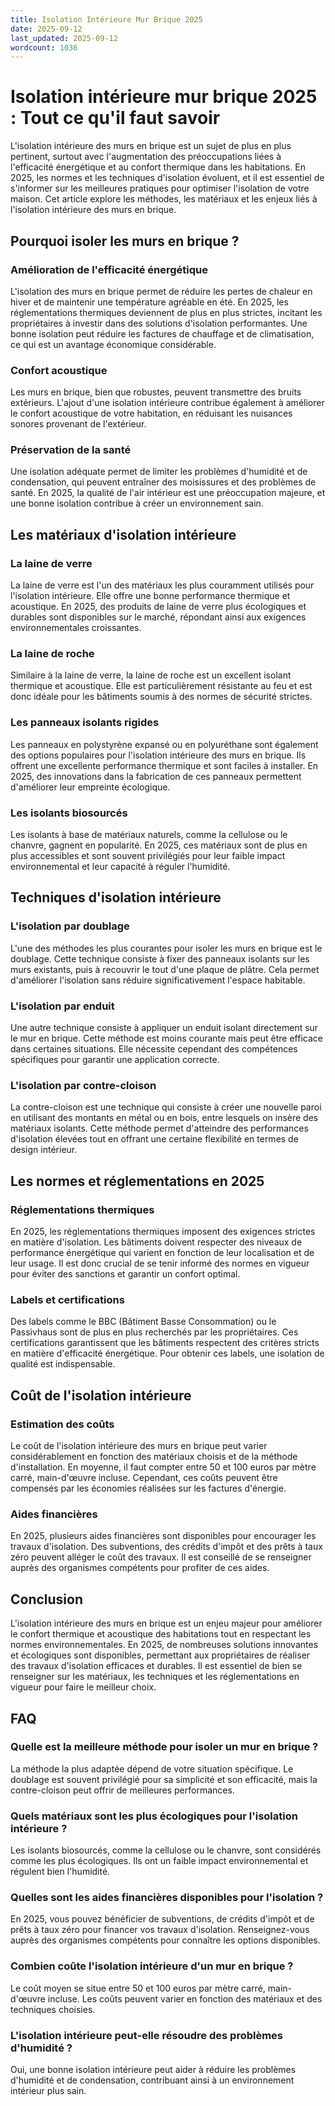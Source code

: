 ```yaml
---
title: Isolation Intérieure Mur Brique 2025
date: 2025-09-12
last_updated: 2025-09-12
wordcount: 1036
---
```


# Isolation intérieure mur brique 2025 : Tout ce qu'il faut savoir

L'isolation intérieure des murs en brique est un sujet de plus en plus pertinent, surtout avec l'augmentation des préoccupations liées à l'efficacité énergétique et au confort thermique dans les habitations. En 2025, les normes et les techniques d'isolation évoluent, et il est essentiel de s'informer sur les meilleures pratiques pour optimiser l'isolation de votre maison. Cet article explore les méthodes, les matériaux et les enjeux liés à l'isolation intérieure des murs en brique.

## Pourquoi isoler les murs en brique ?

### Amélioration de l'efficacité énergétique

L'isolation des murs en brique permet de réduire les pertes de chaleur en hiver et de maintenir une température agréable en été. En 2025, les réglementations thermiques deviennent de plus en plus strictes, incitant les propriétaires à investir dans des solutions d'isolation performantes. Une bonne isolation peut réduire les factures de chauffage et de climatisation, ce qui est un avantage économique considérable.

### Confort acoustique

Les murs en brique, bien que robustes, peuvent transmettre des bruits extérieurs. L'ajout d'une isolation intérieure contribue également à améliorer le confort acoustique de votre habitation, en réduisant les nuisances sonores provenant de l'extérieur.

### Préservation de la santé

Une isolation adéquate permet de limiter les problèmes d'humidité et de condensation, qui peuvent entraîner des moisissures et des problèmes de santé. En 2025, la qualité de l'air intérieur est une préoccupation majeure, et une bonne isolation contribue à créer un environnement sain.

## Les matériaux d'isolation intérieure

### La laine de verre

La laine de verre est l'un des matériaux les plus couramment utilisés pour l'isolation intérieure. Elle offre une bonne performance thermique et acoustique. En 2025, des produits de laine de verre plus écologiques et durables sont disponibles sur le marché, répondant ainsi aux exigences environnementales croissantes.

### La laine de roche

Similaire à la laine de verre, la laine de roche est un excellent isolant thermique et acoustique. Elle est particulièrement résistante au feu et est donc idéale pour les bâtiments soumis à des normes de sécurité strictes.

### Les panneaux isolants rigides

Les panneaux en polystyrène expansé ou en polyuréthane sont également des options populaires pour l'isolation intérieure des murs en brique. Ils offrent une excellente performance thermique et sont faciles à installer. En 2025, des innovations dans la fabrication de ces panneaux permettent d'améliorer leur empreinte écologique.

### Les isolants biosourcés

Les isolants à base de matériaux naturels, comme la cellulose ou le chanvre, gagnent en popularité. En 2025, ces matériaux sont de plus en plus accessibles et sont souvent privilégiés pour leur faible impact environnemental et leur capacité à réguler l'humidité.

## Techniques d'isolation intérieure

### L'isolation par doublage

L'une des méthodes les plus courantes pour isoler les murs en brique est le doublage. Cette technique consiste à fixer des panneaux isolants sur les murs existants, puis à recouvrir le tout d'une plaque de plâtre. Cela permet d'améliorer l'isolation sans réduire significativement l'espace habitable.

### L'isolation par enduit

Une autre technique consiste à appliquer un enduit isolant directement sur le mur en brique. Cette méthode est moins courante mais peut être efficace dans certaines situations. Elle nécessite cependant des compétences spécifiques pour garantir une application correcte.

### L'isolation par contre-cloison

La contre-cloison est une technique qui consiste à créer une nouvelle paroi en utilisant des montants en métal ou en bois, entre lesquels on insère des matériaux isolants. Cette méthode permet d'atteindre des performances d'isolation élevées tout en offrant une certaine flexibilité en termes de design intérieur.

## Les normes et réglementations en 2025

### Réglementations thermiques

En 2025, les réglementations thermiques imposent des exigences strictes en matière d'isolation. Les bâtiments doivent respecter des niveaux de performance énergétique qui varient en fonction de leur localisation et de leur usage. Il est donc crucial de se tenir informé des normes en vigueur pour éviter des sanctions et garantir un confort optimal.

### Labels et certifications

Des labels comme le BBC (Bâtiment Basse Consommation) ou le Passivhaus sont de plus en plus recherchés par les propriétaires. Ces certifications garantissent que les bâtiments respectent des critères stricts en matière d'efficacité énergétique. Pour obtenir ces labels, une isolation de qualité est indispensable.

## Coût de l'isolation intérieure

### Estimation des coûts

Le coût de l'isolation intérieure des murs en brique peut varier considérablement en fonction des matériaux choisis et de la méthode d'installation. En moyenne, il faut compter entre 50 et 100 euros par mètre carré, main-d'œuvre incluse. Cependant, ces coûts peuvent être compensés par les économies réalisées sur les factures d'énergie.

### Aides financières

En 2025, plusieurs aides financières sont disponibles pour encourager les travaux d'isolation. Des subventions, des crédits d'impôt et des prêts à taux zéro peuvent alléger le coût des travaux. Il est conseillé de se renseigner auprès des organismes compétents pour profiter de ces aides.

## Conclusion

L'isolation intérieure des murs en brique est un enjeu majeur pour améliorer le confort thermique et acoustique des habitations tout en respectant les normes environnementales. En 2025, de nombreuses solutions innovantes et écologiques sont disponibles, permettant aux propriétaires de réaliser des travaux d'isolation efficaces et durables. Il est essentiel de bien se renseigner sur les matériaux, les techniques et les réglementations en vigueur pour faire le meilleur choix.

## FAQ

### Quelle est la meilleure méthode pour isoler un mur en brique ?

La méthode la plus adaptée dépend de votre situation spécifique. Le doublage est souvent privilégié pour sa simplicité et son efficacité, mais la contre-cloison peut offrir de meilleures performances.

### Quels matériaux sont les plus écologiques pour l'isolation intérieure ?

Les isolants biosourcés, comme la cellulose ou le chanvre, sont considérés comme les plus écologiques. Ils ont un faible impact environnemental et régulent bien l'humidité.

### Quelles sont les aides financières disponibles pour l'isolation ?

En 2025, vous pouvez bénéficier de subventions, de crédits d'impôt et de prêts à taux zéro pour financer vos travaux d'isolation. Renseignez-vous auprès des organismes compétents pour connaître les options disponibles.

### Combien coûte l'isolation intérieure d'un mur en brique ?

Le coût moyen se situe entre 50 et 100 euros par mètre carré, main-d'œuvre incluse. Les coûts peuvent varier en fonction des matériaux et des techniques choisies.

### L'isolation intérieure peut-elle résoudre des problèmes d'humidité ?

Oui, une bonne isolation intérieure peut aider à réduire les problèmes d'humidité et de condensation, contribuant ainsi à un environnement intérieur plus sain.